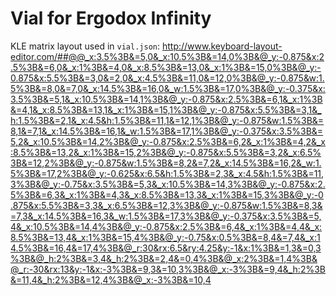 # Vial for Ergodox Infinity

KLE matrix layout used in `vial.json`: http://www.keyboard-layout-editor.com/##@@_x:3.5%3B&=5,0&_x:10.5%3B&=14,0%3B&@_y:-0.875&x:2.5%3B&=6,0&_x:1%3B&=4,0&_x:8.5%3B&=13,0&_x:1%3B&=15,0%3B&@_y:-0.875&x:5.5%3B&=3,0&=2,0&_x:4.5%3B&=11,0&=12,0%3B&@_y:-0.875&w:1.5%3B&=8,0&=7,0&_x:14.5%3B&=16,0&_w:1.5%3B&=17,0%3B&@_y:-0.375&x:3.5%3B&=5,1&_x:10.5%3B&=14,1%3B&@_y:-0.875&x:2.5%3B&=6,1&_x:1%3B&=4,1&_x:8.5%3B&=13,1&_x:1%3B&=15,1%3B&@_y:-0.875&x:5.5%3B&=3,1&_h:1.5%3B&=2,1&_x:4.5&h:1.5%3B&=11,1&=12,1%3B&@_y:-0.875&w:1.5%3B&=8,1&=7,1&_x:14.5%3B&=16,1&_w:1.5%3B&=17,1%3B&@_y:-0.375&x:3.5%3B&=5,2&_x:10.5%3B&=14,2%3B&@_y:-0.875&x:2.5%3B&=6,2&_x:1%3B&=4,2&_x:8.5%3B&=13,2&_x:1%3B&=15,2%3B&@_y:-0.875&x:5.5%3B&=3,2&_x:6.5%3B&=12,2%3B&@_y:-0.875&w:1.5%3B&=8,2&=7,2&_x:14.5%3B&=16,2&_w:1.5%3B&=17,2%3B&@_y:-0.625&x:6.5&h:1.5%3B&=2,3&_x:4.5&h:1.5%3B&=11,3%3B&@_y:-0.75&x:3.5%3B&=5,3&_x:10.5%3B&=14,3%3B&@_y:-0.875&x:2.5%3B&=6,3&_x:1%3B&=4,3&_x:8.5%3B&=13,3&_x:1%3B&=15,3%3B&@_y:-0.875&x:5.5%3B&=3,3&_x:6.5%3B&=12,3%3B&@_y:-0.875&w:1.5%3B&=8,3&=7,3&_x:14.5%3B&=16,3&_w:1.5%3B&=17,3%3B&@_y:-0.375&x:3.5%3B&=5,4&_x:10.5%3B&=14,4%3B&@_y:-0.875&x:2.5%3B&=6,4&_x:1%3B&=4,4&_x:8.5%3B&=13,4&_x:1%3B&=15,4%3B&@_y:-0.75&x:0.5%3B&=8,4&=7,4&_x:14.5%3B&=16,4&=17,4%3B&@_r:30&rx:6.5&ry:4.25&y:-1&x:1%3B&=1,3&=0,3%3B&@_h:2%3B&=3,4&_h:2%3B&=2,4&=0,4%3B&@_x:2%3B&=1,4%3B&@_r:-30&rx:13&y:-1&x:-3%3B&=9,3&=10,3%3B&@_x:-3%3B&=9,4&_h:2%3B&=11,4&_h:2%3B&=12,4%3B&@_x:-3%3B&=10,4
